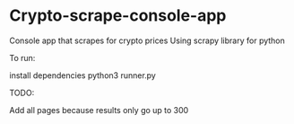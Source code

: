 # Crypto-scrape-console-app
 
Console app that scrapes for crypto prices
Using scrapy library for python

To run: 

install dependencies 
python3 runner.py


TODO:

Add all pages because results only go up to 300